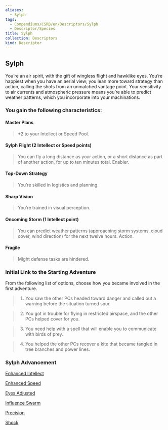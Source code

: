 ```yaml
---
aliases:
  - Sylph
tags:
  - Compendiums/CSRD/en/Descriptors/Sylph
  - Descriptor/Species
title: Sylph
collection: Descriptors
kind: Descriptor
---
```

## Sylph    
You’re an air spirit, with the gift of wingless flight and hawklike eyes. You’re happiest when you have an aerial view; you lean more toward strategy than action, calling the shots from an unmatched vantage point. Your sensitivity to air currents and atmospheric pressure means you’re able to predict weather patterns, which you incorporate into your machinations.  
### You gain the following characteristics:  
#### Master Plans   
>+2 to your Intellect or Speed Pool.  
#### Sylph Flight (2 Intellect or Speed points)   
>You can fly a long distance as your action, or a short distance as part of another action, for up to ten minutes total. Enabler.  
#### Top-Down Strategy  
>You’re skilled in logistics and planning.  
#### Sharp Vision   
>You’re trained in visual perception.  
#### Oncoming Storm (1 Intellect point)   
>You can predict weather patterns (approaching storm systems, cloud cover, wind direction) for the next twelve hours. Action.  
#### Fragile   
>Might defense tasks are hindered.  
### Initial Link to the Starting Adventure   
From the following list of options, choose how you became involved in the first adventure.  
>1. You saw the other PCs headed toward danger and called out a warning before the situation turned sour.  
>2. You got in trouble for flying in restricted airspace, and the other PCs helped cover for you.  
>3. You need help with a spell that will enable you to communicate with birds of prey.  
>4. You helped the other PCs recover a kite that became tangled in tree branches and power lines.  
### Sylph Advancement  
[Enhanced Intellect](Enhanced-Intellect.md)   
[Enhanced Speed](Enhanced-Speed.md)   
[Eyes Adjusted](Eyes-Adjusted.md)  
[Influence Swarm](Influence-Swarm.md)   
[Precision](Precision.md)   
[Shock](Shock.md)  
  
